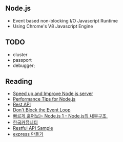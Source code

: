 ## Node.js

- Event based non-blocking I/O Javascript Runtime
- Using Chrome's V8 Javascript Engine

## TODO

- cluster
- passport
- debugger;

## Reading
- [Speed up and Improve Node.js server](https://medium.com/skyshidigital/6-tricks-to-speed-up-and-improve-your-node-js-performance-fadc06d15cbe)
- [Performance Tips for Node.js](https://www.nginx.com/blog/5-performance-tips-for-node-js-applications/)
- [Rest API](https://nodejs.org/en/docs/guides/dont-block-the-event-loop/)
- [Don't Block the Event Loop](https://nodejs.org/en/docs/guides/dont-block-the-event-loop/)
- [빠르게 훑어보는 Node.js 1 - Node.js의 내부구조, ](http://bcho.tistory.com/881)
- [한국커뮤니티](https://nodejs.github.io/nodejs-ko/)
- [Restful API Sample](https://github.com/jeonghwan-kim/express-api-seed)
- [express 만들기](http://blog.jeonghwan.net/2017/10/03/diy-express-day1.html)